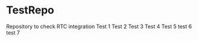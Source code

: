 TestRepo
========

Repository to check RTC integration
Test 1
Test 2
Test 3
Test 4
Test 5
test 6
test 7
